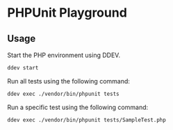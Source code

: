 # PHPUnit Playground

## Usage

Start the PHP environment using DDEV.

```sh
ddev start
```


Run all tests using the following command:

```sh
ddev exec ./vendor/bin/phpunit tests
```

Run a specific test using the following command:

```sh
ddev exec ./vendor/bin/phpunit tests/SampleTest.php
``` 
